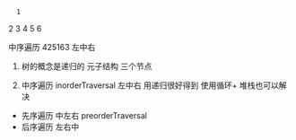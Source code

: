       1
  2       3
4   5   6

中序遍历 425163
左中右
1. 树的概念是递归的
  元子结构 三个节点

2. 中序遍历 inorderTraversal 左中右 用递归很好得到
使用循环+ 堆栈也可以解决

- 先序遍历 中左右 preorderTraversal
- 后序遍历 左右中 